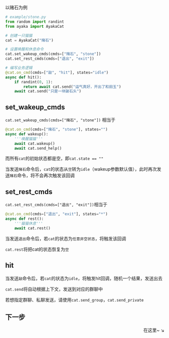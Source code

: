 以赌石为例

```py
# example/stone.py
from random import randint
from ayaka import AyakaCat

# 创建一只猫猫
cat = AyakaCat("赌石")

# 设置唤醒和休息命令
cat.set_wakeup_cmds(cmds=["赌石", "stone"])
cat.set_rest_cmds(cmds=["退出", "exit"])

# 编写业务逻辑
@cat.on_cmd(cmds=["敲", "hit"], states="idle")
async def hit():
    if randint(0, 1):
        return await cat.send("运气真好，开出了和田玉")
    await cat.send("只是一块破石头")
```
## set_wakeup_cmds

`cat.set_wakeup_cmds(cmds=["赌石", "stone"])` 相当于

```py
@cat.on_cmd(cmds=["赌石", "stone"], states="")
async def wakeup():
    '''唤醒猫猫'''
    await cat.wakeup()
    await cat.send_help()
```

而所有`cat`的初始状态都是空，即`cat.state == ""`

当发送`赌石`命令后，`cat`的状态从`空`转为`idle`（wakeup参数默认值），此时再次发送`赌石`命令，将不会再次触发该回调

## set_rest_cmds

`cat.set_rest_cmds(cmds=["退出", "exit"])`相当于

```py
@cat.on_cmd(cmds=["退出", "exit"], states="*")
async def rest():
    '''猫猫休息'''
    await cat.rest()
```

当发送`退出`命令后，若`cat`的状态为`任意非空状态`，将触发该回调

`cat.rest`将把cat的状态恢复为`空`

## hit

当发送`敲`命令后，若`cat`的状态为`idle`，将触发hit回调，随机一个结果，发送出去

`cat.send`将自动根据上下文，发送到对应的群聊中

若想指定群聊、私聊发送，请使用`cat.send_group`，`cat.send_private`

## 下一步

<div align="right">
    在这里~ ↘
</div>
